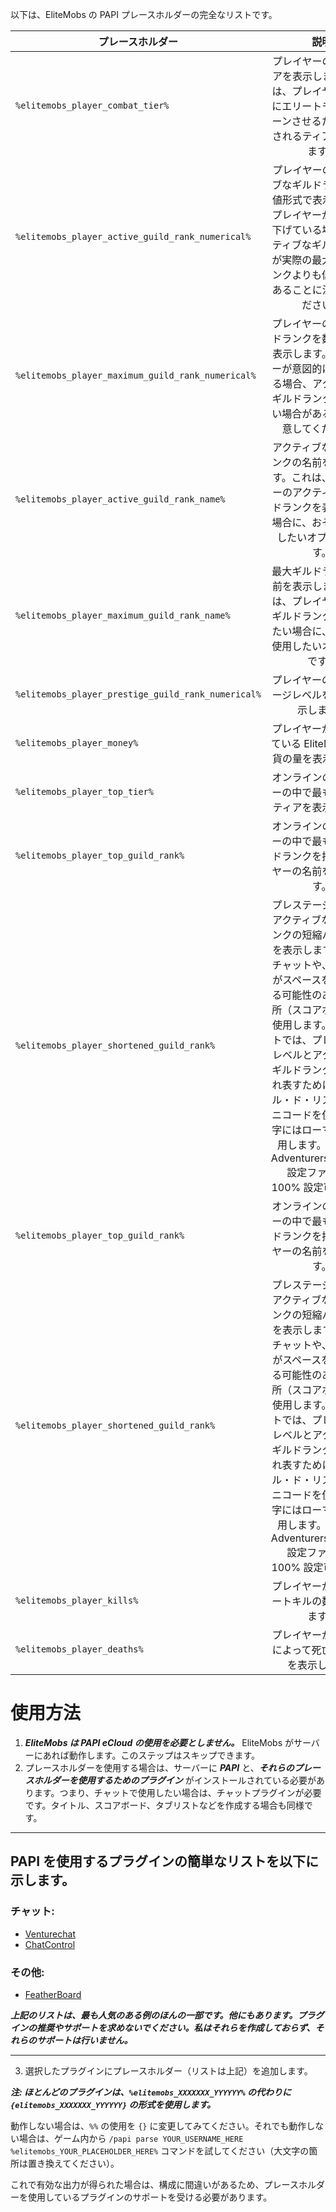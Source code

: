 以下は、EliteMobs の PAPI プレースホルダーの完全なリストです。

| プレースホルダー | 説明 |
|-------------|:-----------:|
| `%elitemobs_player_combat_tier%`         |     プレイヤーの戦闘ティアを表示します。これは、プレイヤーの周囲にエリートモブをスポーンさせるために使用されるティアを意味します。     |
| `%elitemobs_player_active_guild_rank_numerical%`         |     プレイヤーのアクティブなギルドランクを数値形式で表示します。プレイヤーが意図的に下げている場合、アクティブなギルドランクが実際の最大ギルドランクよりも低い場合があることに注意してください。     |
| `%elitemobs_player_maximum_guild_rank_numerical%`         |     プレイヤーの最大ギルドランクを数値形式で表示します。プレイヤーが意図的に下げている場合、アクティブなギルドランクよりも高い場合があることに注意してください。     |
| `%elitemobs_player_active_guild_rank_name%`         |     アクティブなギルドランクの名前を表示します。これは、プレイヤーのアクティブなギルドランクを表示したい場合に、おそらく使用したいオプションです。     |
| `%elitemobs_player_maximum_guild_rank_name%`         |     最大ギルドランクの名前を表示します。これは、プレイヤーの最大ギルドランクを表示したい場合に、おそらく使用したいオプションです。     |
| `%elitemobs_player_prestige_guild_rank_numerical%`         |     プレイヤーのプレステージレベルを数値で表示します。     |
| `%elitemobs_player_money%`         |     プレイヤーが現在持っている EliteMobs の通貨の量を表示します。     |
| `%elitemobs_player_top_tier%`         |     オンラインのプレイヤーの中で最も高い脅威ティアを表示します。     |
| `%elitemobs_player_top_guild_rank%`         |     オンラインのプレイヤーの中で最も高いギルドランクを持つプレイヤーの名前を表示します。     |
| `%elitemobs_player_shortened_guild_rank%`         |     プレステージランクとアクティブなギルドランクの短縮バージョンを表示します。特に、チャットや、ランク名がスペースを取りすぎる可能性のある他の場所（スコアボード）に使用します。デフォルトでは、プレステージレベルとアクティブなギルドランクをそれぞれ表すために、フルール・ド・リスと星のユニコードを使用し、数字にはローマ数字を使用します。これは、AdventurersGuild.yml 設定ファイルで 100% 設定可能です。     |
| `%elitemobs_player_top_guild_rank%`         |     オンラインのプレイヤーの中で最も高いギルドランクを持つプレイヤーの名前を表示します。     |
| `%elitemobs_player_shortened_guild_rank%`         |     プレステージランクとアクティブなギルドランクの短縮バージョンを表示します。特に、チャットや、ランク名がスペースを取りすぎる可能性のある他の場所（スコアボード）に使用します。デフォルトでは、プレステージレベルとアクティブなギルドランクをそれぞれ表すために、フルール・ド・リスと星のユニコードを使用し、数字にはローマ数字を使用します。これは、AdventurersGuild.yml 設定ファイルで 100% 設定可能です。     |
| `%elitemobs_player_kills%`         |     プレイヤーが持つエリートキルの数を表示します。     |
| `%elitemobs_player_deaths%`         |     プレイヤーがエリートによって死亡した回数を表示します。     |

# 使用方法

1) ***EliteMobs は PAPI eCloud の使用を必要としません。*** EliteMobs がサーバーにあれば動作します。このステップはスキップできます。
2) プレースホルダーを使用する場合は、サーバーに ***PAPI*** と、***それらのプレースホルダーを使用するためのプラグイン*** がインストールされている必要があります。つまり、チャットで使用したい場合は、チャットプラグインが必要です。タイトル、スコアボード、タブリストなどを作成する場合も同様です。

-----

## PAPI を使用するプラグインの簡単なリストを以下に示します。
### チャット:
- [Venturechat](https://www.spigotmc.org/resources/venturechat.771/)
- [ChatControl](https://www.spigotmc.org/resources/chatcontrol%E2%84%A2-the-ultimate-chat-plugin-500-000-downloads-1-2-5-1-16-4.271/)
### その他:
- [FeatherBoard](https://www.spigotmc.org/resources/featherboard.2691/)

***上記のリストは、最も人気のある例のほんの一部です。他にもあります。プラグインの推奨やサポートを求めないでください。私はそれらを作成しておらず、それらのサポートは行いません。***

-----

3) 選択したプラグインにプレースホルダー（リストは上記）を追加します。

***注: ほとんどのプラグインは、`%elitemobs_XXXXXXX_YYYYYY%` の代わりに `{elitemobs_XXXXXXX_YYYYYY}` の形式を使用します。***

動作しない場合は、`%%` の使用を `{}` に変更してみてください。それでも動作しない場合は、ゲーム内から `/papi parse YOUR_USERNAME_HERE %elitemobs_YOUR_PLACEHOLDER_HERE%` コマンドを試してください（大文字の箇所は置き換えてください）。

これで有効な出力が得られた場合は、構成に間違いがあるため、プレースホルダーを使用しているプラグインのサポートを受ける必要があります。
